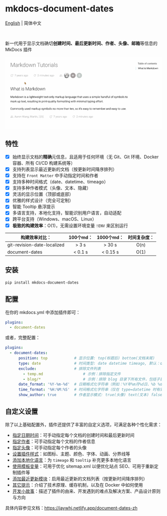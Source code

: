 # mkdocs-document-dates

[English](README.md) | 简体中文

<br />

新一代用于显示文档确切**创建时间、最后更新时间、作者、头像、邮箱**等信息的 MkDocs 插件

![render](render.gif)

## 特性

- [x] 始终显示文档的**精确**元信息，且适用于任何环境（无 Git、Git 环境、Docker 容器、所有 CI/CD 构建系统等）
- [x] 支持列表显示最近更新的文档（按更新时间降序排列）
- [x] 支持在 `Front Matter` 中手动指定时间和作者
- [x] 支持多种时间格式（date、datetime、timeago）
- [x] 支持多种作者模式（头像、文本、隐藏）
- [x] 灵活的显示位置（顶部或底部）
- [x] 优雅的样式设计（完全可定制）
- [x] 智能 Tooltip 悬浮提示
- [x] 多语言支持，本地化支持，智能识别用户语言，自动适配
- [x] 跨平台支持（Windows、macOS、Linux）
- [x] **极致的构建效率**：O(1)，无需设置环境变量 `!ENV` 来区别运行

| 构建效率对比：                | 100个md： | 1000个md： | 时间复杂度： |
| --------------------------- | :------: | :-------: | :---------: |
| git-revision-date-localized |  > 3 s   |  > 30 s   |    O(n)     |
| document-dates              | < 0.1 s  | < 0.15 s  |    O(1)     |

## 安装

```bash
pip install mkdocs-document-dates
```

## 配置

在你的 mkdocs.yml 中添加插件即可：

```yaml
plugins:
  - document-dates
```

或者，完整配置：

```yaml
plugins:
  - document-dates:
      position: top            # 显示位置: top(标题后) bottom(文档末尾)
      type: date               # 时间类型: date datetime timeago, 默认：date
      exclude:                 # 排除文件列表
        - temp.md                  # 示例：排除指定文件
        - blog/*                   # 示例：排除 blog 目录下所有文件，包括子目录
      date_format: '%Y-%m-%d'  # 日期格式化字符串（例如：%Y年%m月%d日、%b %d, %Y）
      time_format: '%H:%M:%S'  # 时间格式化字符串（仅在 type=datetime 时有效）
      show_author: true        # 作者显示模式: true(头像) text(文本) false(隐藏)
```

## 自定义设置

除了以上基础配置外，插件还提供了丰富的自定义选项，可满足各种个性化需求：

- [指定日期时间](https://jaywhj.netlify.app/document-dates-zh#%E6%8C%87%E5%AE%9A%E6%97%A5%E6%9C%9F%E6%97%B6%E9%97%B4)：可手动指定每个文档的创建时间和最后更新时间
- [指定作者](https://jaywhj.netlify.app/document-dates-zh#%E6%8C%87%E5%AE%9A%E4%BD%9C%E8%80%85)：可手动指定每个文档的作者信息
- [指定头像](https://jaywhj.netlify.app/document-dates-zh#%E6%8C%87%E5%AE%9A%E5%A4%B4%E5%83%8F)：可手动指定每个作者的头像
- [设置插件样式](https://jaywhj.netlify.app/document-dates-zh#%E8%AE%BE%E7%BD%AE%E6%8F%92%E4%BB%B6%E6%A0%B7%E5%BC%8F)：如图标、主题、颜色、字体、动画、分界线等
- [添加本地化语言](https://jaywhj.netlify.app/document-dates-zh#%E6%B7%BB%E5%8A%A0%E6%9C%AC%E5%9C%B0%E5%8C%96%E8%AF%AD%E8%A8%80)：为 `timeago` 和 `tooltip` 补充更多本地化语言
- [使用模板变量](https://jaywhj.netlify.app/document-dates-zh#%E4%BD%BF%E7%94%A8%E6%A8%A1%E6%9D%BF%E5%8F%98%E9%87%8F)：可用于优化 sitemap.xml 以便优化站点 SEO、可用于重新定制插件等
- [添加最近更新模块](https://jaywhj.netlify.app/document-dates-zh#%E6%B7%BB%E5%8A%A0%E6%9C%80%E8%BF%91%E6%9B%B4%E6%96%B0%E6%A8%A1%E5%9D%97)：启用最近更新的文档列表（按更新时间降序排列）
- [其它提示](https://jaywhj.netlify.app/document-dates-zh#%E5%85%B6%E5%AE%83%E6%8F%90%E7%A4%BA)：介绍了技术原理、缓存机制，以及在 Docker 中如何使用
- [开发小故事](https://jaywhj.netlify.app/document-dates-zh#%E5%BC%80%E5%8F%91%E5%B0%8F%E6%95%85%E4%BA%8B)：描述了插件的由来、开发遇到的难点及解决方案、产品设计原则与方向

具体内容参见文档：https://jaywhj.netlify.app/document-dates-zh
